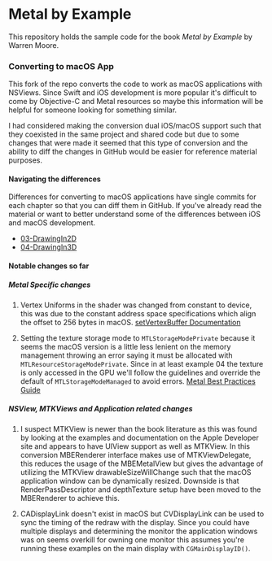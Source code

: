 # Metal by Example

This repository holds the sample code for the book _Metal by Example_ by Warren Moore.

### Converting to macOS App

This fork of the repo converts the code to work as macOS applications with NSViews.
Since Swift and iOS development is more popular it's difficult to come by
Objective-C and Metal resources so maybe this information will be helpful for
someone looking for something similar.

I had considered making the conversion dual iOS/macOS support such that they
coexisted in the same project and shared code but due to some changes that were
made it seemed that this type of conversion and the ability to diff the changes
in GitHub would be easier for reference material purposes.

#### Navigating the differences
Differences for converting to macOS applications have single commits for each
chapter so that you can diff them in GitHub. If you've already read the material
or want to better understand some of the differences between iOS and macOS
development.

 - [03-DrawingIn2D](https://github.com/rebpdx/metal-by-example/commit/6d09b0e)
 - [04-DrawingIn3D](https://github.com/rebpdx/metal-by-example/commit/aaf2526)

#### Notable changes so far

##### Metal Specific changes

1. Vertex Uniforms in the shader was changed from constant to device, this was
due to the constant address space specifications which align the offset to 256
bytes in macOS. [setVertexBuffer Documentation](https://developer.apple.com/documentation/metal/mtlrendercommandencoder/1515829-setvertexbuffer)

2. Setting the texture storage mode to `MTLStorageModePrivate` because it seems
the macOS version is a little less lenient on the memory management throwing an
error saying it must be allocated with `MTLResourceStorageModePrivate`. Since in
at least example 04 the texture is only accessed in the GPU we'll follow the
guidelines and override the default of `MTLStorageModeManaged` to avoid errors.
[Metal Best Practices Guide](https://developer.apple.com/library/archive/documentation/3DDrawing/Conceptual/MTLBestPracticesGuide/ResourceOptions.html)

##### NSView, MTKViews and Application related changes

 1. I suspect MTKView is newer than the book literature as this was found by
 looking at the examples and documentation on the Apple Developer site and appears
 to have UIView support as well as MTKView. In this conversion MBERenderer
 interface makes use of MTKViewDelegate, this reduces the usage of the
 MBEMetalView but gives the advantage of utilizing the MTKView
 drawableSizeWillChange such that the macOS application window can be dynamically
 resized. Downside is that RenderPassDescriptor and depthTexture setup have been
 moved to the MBERenderer to achieve this.

 2. CADisplayLink doesn't exist in macOS but CVDisplayLink can be used to sync
 the timing of the redraw with the display. Since you could have multiple
 displays and determining the monitor the application windows was on seems
 overkill for owning one monitor this assumes you're running these examples on
 the main display with `CGMainDisplayID()`.
